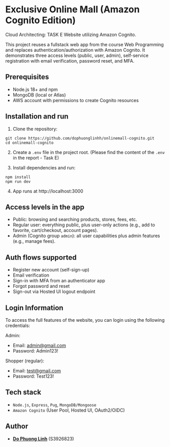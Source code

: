 # Exclusive Online Mall (Amazon Cognito Edition)

Cloud Architecting: TASK E Website utilizing Amazon Cognito.

This project reuses a fullstack web app from the course Web Programming and replaces authentication/authorization with Amazon Cognito. It demonstrates three access levels (public, user, admin), self-service registration with email verification, password reset, and MFA.

## Prerequisites

- Node.js 18+ and npm
- MongoDB (local or Atlas)
- AWS account with permissions to create Cognito resources

## Installation and run

1. Clone the repository:

```
git clone https://github.com/dophuonglinhh/onlinemall-cognito.git
cd onlinemall-cognito
```
2. Create a `.env` file in the project root. (Please find the content of the `.env` in the report - Task E)

3. Install dependencies and run:
```
npm install
npm run dev   
```

4. App runs at http://localhost:3000

## Access levels in the app

- Public: browsing and searching products, stores, fees, etc.
- Regular user: everything public, plus user-only actions (e.g., add to favorite, cart/checkout, account pages).
- Admin (Cognito group `admin`): all user capabilities plus admin features (e.g., manage fees).

## Auth flows supported

- Register new account (self-sign-up)
- Email verification
- Sign-in with MFA from an authenticator app
- Forgot password and reset
- Sign-out via Hosted UI logout endpoint

## Login Information

To access the full features of the website, you can login using the following credentials:

Admin:
- Email: admin@gmail.com
- Password: Admin123!

Shopper (regular):
- Email: test@gmail.com
- Password: Test123!

## Tech stack

- `Node.js`, `Express`, `Pug`, `MongoDB/Mongoose`
- `Amazon Cognito` (User Pool, Hosted UI, OAuth2/OIDC)

## Author

* [**Do Phuong Linh**](https://github.com/dophuonglinhh) (S3926823)
